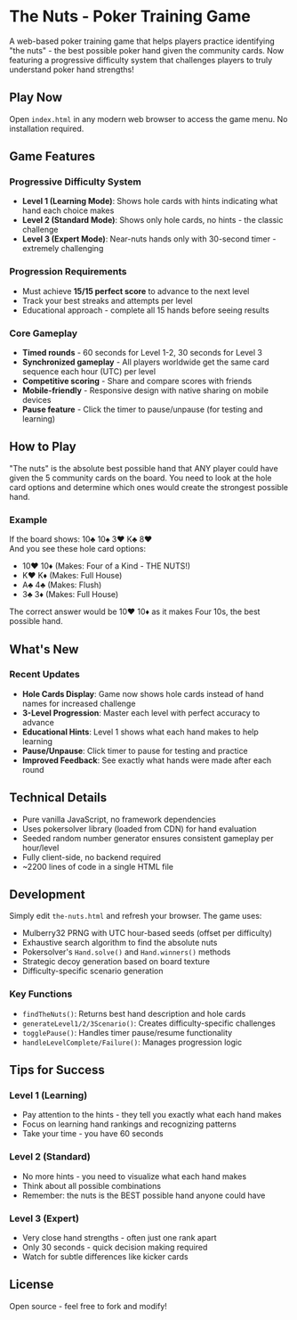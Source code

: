 # The Nuts - Poker Training Game

A web-based poker training game that helps players practice identifying "the nuts" - the best possible poker hand given the community cards. Now featuring a progressive difficulty system that challenges players to truly understand poker hand strengths!

## Play Now

Open `index.html` in any modern web browser to access the game menu. No installation required.

## Game Features

### Progressive Difficulty System
- **Level 1 (Learning Mode)**: Shows hole cards with hints indicating what hand each choice makes
- **Level 2 (Standard Mode)**: Shows only hole cards, no hints - the classic challenge
- **Level 3 (Expert Mode)**: Near-nuts hands only with 30-second timer - extremely challenging

### Progression Requirements
- Must achieve **15/15 perfect score** to advance to the next level
- Track your best streaks and attempts per level
- Educational approach - complete all 15 hands before seeing results

### Core Gameplay
- **Timed rounds** - 60 seconds for Level 1-2, 30 seconds for Level 3
- **Synchronized gameplay** - All players worldwide get the same card sequence each hour (UTC) per level
- **Competitive scoring** - Share and compare scores with friends
- **Mobile-friendly** - Responsive design with native sharing on mobile devices
- **Pause feature** - Click the timer to pause/unpause (for testing and learning)

## How to Play

"The nuts" is the absolute best possible hand that ANY player could have given the 5 community cards on the board. You need to look at the hole card options and determine which ones would create the strongest possible hand.

### Example
If the board shows: 10♣ 10♠ 3♥ K♣ 8♥  
And you see these hole card options:
- 10♥ 10♦ (Makes: Four of a Kind - THE NUTS!)
- K♥ K♦ (Makes: Full House)
- A♣ 4♣ (Makes: Flush)
- 3♣ 3♦ (Makes: Full House)

The correct answer would be 10♥ 10♦ as it makes Four 10s, the best possible hand.

## What's New

### Recent Updates
- **Hole Cards Display**: Game now shows hole cards instead of hand names for increased challenge
- **3-Level Progression**: Master each level with perfect accuracy to advance
- **Educational Hints**: Level 1 shows what each hand makes to help learning
- **Pause/Unpause**: Click timer to pause for testing and practice
- **Improved Feedback**: See exactly what hands were made after each round

## Technical Details

- Pure vanilla JavaScript, no framework dependencies
- Uses pokersolver library (loaded from CDN) for hand evaluation
- Seeded random number generator ensures consistent gameplay per hour/level
- Fully client-side, no backend required
- ~2200 lines of code in a single HTML file

## Development

Simply edit `the-nuts.html` and refresh your browser. The game uses:
- Mulberry32 PRNG with UTC hour-based seeds (offset per difficulty)
- Exhaustive search algorithm to find the absolute nuts
- Pokersolver's `Hand.solve()` and `Hand.winners()` methods
- Strategic decoy generation based on board texture
- Difficulty-specific scenario generation

### Key Functions
- `findTheNuts()`: Returns best hand description and hole cards
- `generateLevel1/2/3Scenario()`: Creates difficulty-specific challenges
- `togglePause()`: Handles timer pause/resume functionality
- `handleLevelComplete/Failure()`: Manages progression logic

## Tips for Success

### Level 1 (Learning)
- Pay attention to the hints - they tell you exactly what each hand makes
- Focus on learning hand rankings and recognizing patterns
- Take your time - you have 60 seconds

### Level 2 (Standard)
- No more hints - you need to visualize what each hand makes
- Think about all possible combinations
- Remember: the nuts is the BEST possible hand anyone could have

### Level 3 (Expert)
- Very close hand strengths - often just one rank apart
- Only 30 seconds - quick decision making required
- Watch for subtle differences like kicker cards

## License

Open source - feel free to fork and modify!